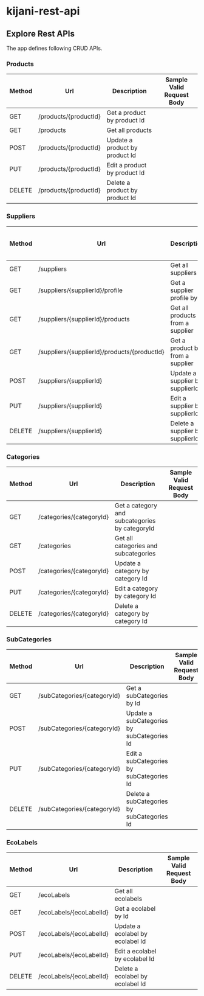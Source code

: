 # kijani-rest-api

## Explore Rest APIs

The app defines following CRUD APIs.

### Products

| Method | Url                      | Description                      | Sample Valid Request Body |
|--------|--------------------------|----------------------------------| ------------------------- |
| GET    | /products/{productId}    | Get a product by product Id      | |
| GET    | /products                | Get all products                 | |
| POST   | /products/{productId}    | Update a product by product Id   | |
| PUT    | /products/{productId}    | Edit a product by product Id     | |
| DELETE | /products/{productId}    | Delete a product by product Id   | |

### Suppliers

| Method | Url                                          | Description                      | Sample Valid Request Body |
|--------|----------------------------------------------|----------------------------------| ------------------------- |
| GET    | /suppliers                                   | Get all suppliers                | |
| GET    | /suppliers/{supplierId}/profile              | Get a supplier profile by Id     | |
| GET    | /suppliers/{supplierId}/products             | Get all products from a supplier | |
| GET    | /suppliers/{supplierId}/products/{productId} | Get a product by from a supplier | |
| POST   | /suppliers/{supplierId}                      | Update a supplier by supplierId  | |
| PUT    | /suppliers/{supplierId}                      | Edit a supplier by supplierId    | |
| DELETE | /suppliers/{supplierId}                      | Delete a supplier by supplierId  | |

### Categories

| Method | Url                      | Description                                    | Sample Valid Request Body |
|--------|--------------------------|------------------------------------------------| ------------------------- |
| GET    | /categories/{categoryId} | Get a category and subcategories by categoryId | |
| GET    | /categories              | Get all categories and subcategories           | |
| POST   | /categories/{categoryId} | Update a category by category Id               | |
| PUT    | /categories/{categoryId} | Edit a category by category Id                 | |
| DELETE | /categories/{categoryId} | Delete a category by category Id               | |

### SubCategories

| Method | Url                         | Description                                | Sample Valid Request Body |
|--------|-----------------------------|--------------------------------------------| ------------------------- |
| GET    | /subCategories/{categoryId} | Get a subCategories by Id                  | |
| POST   | /subCategories/{categoryId} | Update a subCategories by subCategories Id | |
| PUT    | /subCategories/{categoryId} | Edit a subCategories by subCategories Id   | |
| DELETE | /subCategories/{categoryId} | Delete a subCategories by subCategories Id | |

### EcoLabels

| Method | Url                     | Description                                | Sample Valid Request Body |
|--------|-------------------------|--------------------------------------------| ------------------------- |
| GET    | /ecoLabels              | Get all ecolabels                          | |
| GET    | /ecoLabels/{ecoLabelId} | Get a ecolabel by Id                       | |
| POST   | /ecoLabels/{ecoLabelId} | Update a ecolabel by ecolabel Id | |
| PUT    | /ecoLabels/{ecoLabelId} | Edit a ecolabel by ecolabel Id   | |
| DELETE | /ecoLabels/{ecoLabelId} | Delete a ecolabel by ecolabel Id | |
